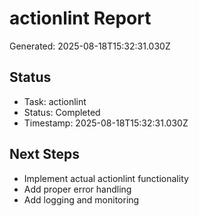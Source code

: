 # actionlint Report

Generated: 2025-08-18T15:32:31.030Z

## Status
- Task: actionlint
- Status: Completed
- Timestamp: 2025-08-18T15:32:31.030Z

## Next Steps
- Implement actual actionlint functionality
- Add proper error handling
- Add logging and monitoring
